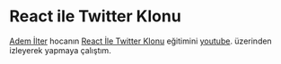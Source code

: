 ﻿# React ile Twitter Klonu

[Adem İlter](https://github.com/ademilter) hocanın [React İle Twitter Klonu](https://github.com/ademilter/twitter-web-react) eğitimini [youtube](https://www.youtube.com/playlist?list=PLadt0EaV4m3AOZPbybHx0h2aEmw5ibZGx). üzerinden izleyerek yapmaya çalıştım.
